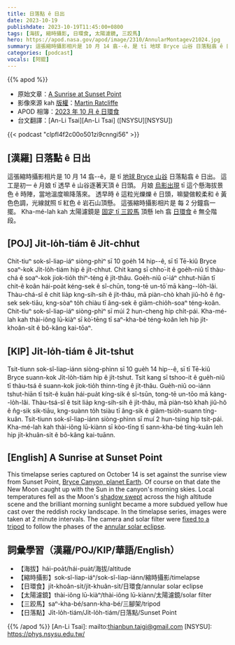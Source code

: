 ```yaml
---
title: 日落點 ê 日出
date: 2023-10-19
publishdate: 2023-10-19T11:45:00+0800
tags: [海拔, 縮時攝影, 日環食, 太陽濾鏡, 三跤馬]
hero: https://apod.nasa.gov/apod/image/2310/AnnularMontagev21024.jpg
summary: 這張縮時攝影相片是 10 月 14 翕--ê，是 tī 地球 Bryce 山谷 日落點翕 ê 日出。
categories: [podcast]
vocals: [阿錕]
---
```


{{% apod %}}

- 原始文章：[A Sunrise at Sunset Point](https://apod.nasa.gov/apod/ap231019.html)
- 影像來源 kah [版權][copyright]：[Martin Ratcliffe](https://www.instagram.com/mratcliffe1959/)
- APOD 相簿：[2023 年 10 月 ê 日環食](https://www.facebook.com/media/set/?set=a.312184138176837&type=3)
- 台文翻譯：[An-Li Tsai][An-Li Tsai] ([NSYSU][NSYSU])

{{< podcast "clpfl4f2c00o501zi9cnngi56" >}}

## [漢羅] 日落點 ê 日出
這張縮時攝影相片是 10 月 14 翕--ê，是 tī [地球 Bryce 山谷][Bryce Canyon, planet Earth] 日落點翕 ê 日出。
這工是初一 ê 月娘 tī 透早 ê 山谷逐著天頂 ê 日頭。
月娘 [烏影出現][shadow swept] tī 這个懸海拔景色 ê 時陣，當地溫度嘛降落來。
透早時 ê 這粒光爍爍 ê 日頭，嘛變做較柔和 ê 黃色色調，光線就照 tī 紅色 ê 岩石山頂懸。
這張縮時攝影相片是 每 2 分鐘翕一擺。
Kha-mé-lah kah 太陽濾鏡是 [固定 tī 三跤馬][fixed to a tripod] 頂懸 leh 翕 [日環食][annular solar eclipse] ê 無仝階段。

## [POJ] Ji̍t-lo̍h-tiám ê Ji̍t-chhut
Chit-tiuⁿ sok-sî-liap-iáⁿ siòng-phìⁿ sī 10 goe̍h 14 hip--ê, sī tī Tē-kiû Bryce soaⁿ-kok Ji̍t-lo̍h-tiám hip ê ji̍t-chhut.
Chit kang sī chho͘-it ê goe̍h-niû tī thàu-chá ê soaⁿ-kok jiok-tio̍h thiⁿ-téng ê ji̍t-thâu.
Goe̍h-niû o͘-iáⁿ chhut-hiān tī chit-ê koân hái-poa̍t kéng-sek ê sî-chūn, tong-tē un-tō͘ mā kàng--lo̍h-lâi.
Thàu-chá-sî ê chit lia̍p kng-sih-sih ê ji̍t-thâu, mā piàn-chò khah jiû-hô ê n̂g-sek sek-tiāu, kng-sòaⁿ to̍h chiàu tī âng-sek ê giâm-chio̍h-soaⁿ téng-koân.
Chit-tiuⁿ sok-sî-liap-iáⁿ siòng-phìⁿ sī múi 2 hun-cheng hip chi̍t-pái.
Kha-mé-lah kah thài-iông lū-kiàⁿ sī kò͘-tēng tī saⁿ-kha-bé téng-koân leh hip ji̍t-khoân-si̍t ê bô-kâng kai-tōaⁿ.

## [KIP] Ji̍t-lo̍h-tiám ê Ji̍t-tshut
Tsit-tiunn sok-sî-liap-iánn siòng-phìnn sī 10 gue̍h 14 hip--ê, sī tī Tē-kiû Bryce suann-kok Ji̍t-lo̍h-tiám hip ê ji̍t-tshut.
Tsit kang sī tshoo-it ê gue̍h-niû tī thàu-tsá ê suann-kok jiok-tio̍h thinn-tíng ê ji̍t-thâu.
Gue̍h-niû oo-iánn tshut-hiān tī tsit-ê kuân hái-pua̍t kíng-sik ê sî-tsūn, tong-tē un-tōo mā kàng--lo̍h-lâi.
Thàu-tsá-sî ê tsit lia̍p kng-sih-sih ê ji̍t-thâu, mā piàn-tsò khah jiû-hô ê n̂g-sik sik-tiāu, kng-suànn to̍h tsiàu tī âng-sik ê giâm-tsio̍h-suann tíng-kuân.
Tsit-tiunn sok-sî-liap-iánn siòng-phìnn sī muí 2 hun-tsing hip tsi̍t-pái.
Kha-mé-lah kah thài-iông lū-kiànn sī kòo-tīng tī sann-kha-bé tíng-kuân leh hip ji̍t-khuân-si̍t ê bô-kâng kai-tuānn.

## [English] A Sunrise at Sunset Point
This timelapse series captured on October 14 is set against the sunrise view from Sunset Point, [Bryce Canyon, planet Earth][Bryce Canyon, planet Earth].
Of course on that date the New Moon caught up with the Sun in the canyon's morning skies.
Local temperatures fell as the Moon's [shadow swept][shadow swept] across the high altitude scene and the brilliant morning sunlight became a more subdued yellow hue cast over the reddish rocky landscape.
In the timelapse series, images were taken at 2 minute intervals.
The camera and solar filter were [fixed to a tripod][fixed to a tripod] to follow the phases of the [annular solar eclipse][annular solar eclipse].

## 詞彙學習（漢羅/POJ/KIP/華語/English）
- 【海拔】hái-poa̍t/hái-pua̍t/海拔/altitude
- 【縮時攝影】sok-sî-liap-iáⁿ/sok-sî-liap-iánn/縮時攝影/timelapse
- 【日環食】ji̍t-khoân-si̍t/ji̍t-khuân-si̍t/日環食/annular solar eclipse
- 【太陽濾鏡】thài-iông lū-kiàⁿ/thài-iông lū-kiànn/太陽濾鏡/solar filter
- 【三跤馬】saⁿ-kha-bé/sann-kha-bé/三腳架/tripod
- 【日落點】Ji̍t-lo̍h-tiám/Ji̍t-lo̍h-tiám/日落點/Sunset Point

{{% /apod %}}
[An-Li Tsai]: mailto:thianbun.taigi@gmail.com
[NSYSU]: https://phys.nsysu.edu.tw/

[copyright]: https://apod.nasa.gov/apod/fap/lib/about_apod.html#srapply
[License]: https://creativecommons.org/licenses/by/2.0/

[Bryce Canyon, planet Earth]:https://www.nps.gov/brca/planyourvisit/2023-annular-eclipse.htm
[shadow swept]:https://www.nasa.gov/image-article/the-moon-casts-a-shadow/
[fixed to a tripod]:https://www.instagram.com/p/CyYes88tvfT/
[annular solar eclipse]:https://blogs.nasa.gov/Watch_the_Skies/tag/eclipse/
